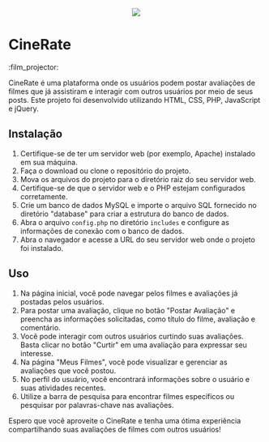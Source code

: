<p align="center">
  <img src="http://img.shields.io/static/v1?label=STATUS&message=EM%20DESENVOLVIMENTO&color=GREEN&style=for-the-badge"/>
</p>

<h1>CineRate</h1> :film_projector:
<p>
  CineRate é uma plataforma onde os usuários podem postar avaliações de filmes que já assistiram e interagir com outros usuários por meio de seus posts. Este projeto foi desenvolvido utilizando HTML, CSS, PHP, JavaScript e jQuery.
</p>

<h2>Instalação</h2>
<ol>
  <li>Certifique-se de ter um servidor web (por exemplo, Apache) instalado em sua máquina.</li>
  <li>Faça o download ou clone o repositório do projeto.</li>
  <li>Mova os arquivos do projeto para o diretório raiz do seu servidor web.</li>
  <li>Certifique-se de que o servidor web e o PHP estejam configurados corretamente.</li>
  <li>Crie um banco de dados MySQL e importe o arquivo SQL fornecido no diretório "database" para criar a estrutura do banco de dados.</li>
  <li>Abra o arquivo <code>config.php</code> no diretório <code>includes</code> e configure as informações de conexão com o banco de dados.</li>
  <li>Abra o navegador e acesse a URL do seu servidor web onde o projeto foi instalado.</li>
</ol>

<h2>Uso</h2>
<ol>
  <li>Na página inicial, você pode navegar pelos filmes e avaliações já postadas pelos usuários.</li>
  <li>Para postar uma avaliação, clique no botão "Postar Avaliação" e preencha as informações solicitadas, como título do filme, avaliação e comentário.</li>
  <li>Você pode interagir com outros usuários curtindo suas avaliações. Basta clicar no botão "Curtir" em uma avaliação para expressar seu interesse.</li>
  <li>Na página "Meus Filmes", você pode visualizar e gerenciar as avaliações que você postou.</li>
  <li>No perfil do usuário, você encontrará informações sobre o usuário e suas atividades recentes.</li>
  <li>Utilize a barra de pesquisa para encontrar filmes específicos ou pesquisar por palavras-chave nas avaliações.</li>
</ol>

<p>
  Espero que você aproveite o CineRate e tenha uma ótima experiência compartilhando suas avaliações de filmes com outros usuários!
</p>
